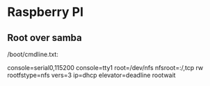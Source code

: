 # Raspberry PI

## Root over samba

/boot/cmdline.txt:

console=serial0,115200 console=tty1 root=/dev/nfs nfsroot=<host>:/<path>,tcp rw rootfstype=nfs vers=3 ip=dhcp elevator=deadline rootwait
